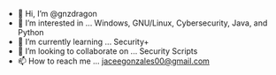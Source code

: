 - 👋 Hi, I’m @gnzdragon
- 👀 I’m interested in ... Windows, GNU/Linux, Cybersecurity, Java, and Python
- 🌱 I’m currently learning ... Security+
- 💞️ I’m looking to collaborate on ... Security Scripts
- 📫 How to reach me ... jaceegonzales00@gmail.com

<!---
gnzdragon/gnzdragon is a ✨ special ✨ repository because its `README.md` (this file) appears on your GitHub profile.
You can click the Preview link to take a look at your changes.
--->

